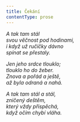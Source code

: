 ```yaml
---
title: Čekání
contentType: prose
---
```


<section>

_A tak tam stál  
svou věčnost pod hodinami,  
i když už ručičky dávno  
spínat se přestaly._

</section>

<section>

_Jen jeho srdce tlouklo;  
tlouklo ho do žeber.  
Znova a pořád a ještě,  
až byla odraná a nahá._

</section>

<section>

_A tak tam stál a stál,  
zničený deštěm,  
který vždy přispěchá,  
když očím chybí vláha._

</section>

